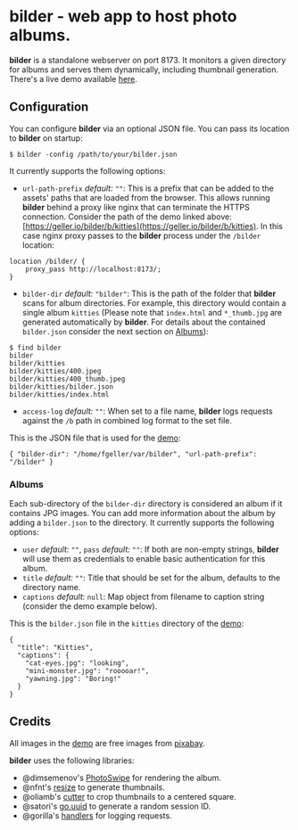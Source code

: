 # bilder - web app to host photo albums.

**bilder** is a standalone webserver on port 8173. It monitors a given directory for albums and serves them dynamically, including thumbnail generation. There's a live demo available [here](https://geller.io/bilder/b/kitties).

## Configuration

You can configure **bilder** via an optional JSON file. You can pass its location to **bilder** on startup:

```
$ bilder -config /path/to/your/bilder.json
```

It currently supports the following options:

 + `url-path-prefix` *default:* `""`: This is a prefix that can be added to the assets' paths that are loaded from the browser. This allows running **bilder** behind a proxy like nginx that can terminate the HTTPS connection. Consider the path of the demo linked above: [https://geller.io/bilder/b/kitties](https://geller.io/bilder/b/kitties). In this case nginx proxy passes to the **bilder** process under the `/bilder` location:
```
location /bilder/ {
    proxy_pass http://localhost:8173/;
}
```
 + `bilder-dir` *default:* `"bilder"`: This is the path of the folder that **bilder** scans for album directories. For example, this directory would contain a single album `kitties` (Please note that `index.html` and `*_thumb.jpg` are generated automatically by **bilder**. For details about the contained `bilder.json` consider the next section on [Albums](https://github.com/fgeller/bilder#albums)):
```
$ find bilder
bilder
bilder/kitties
bilder/kitties/400.jpeg
bilder/kitties/400_thumb.jpeg
bilder/kitties/bilder.json
bilder/kitties/index.html
```
 + `access-log` *default:* `""`: When set to a file name, **bilder** logs requests against the `/b` path in combined log format to the set file.

This is the JSON file that is used for the [demo](https://geller.io/bilder/b/kitties):
```
{ "bilder-dir": "/home/fgeller/var/bilder", "url-path-prefix": "/bilder" }
```

### Albums

Each sub-directory of the `bilder-dir` directory is considered an album if it contains JPG images. You can add more information about the album by adding a `bilder.json` to the directory. It currently supports the following options:

 + `user` *default:* `""`, `pass` *default:* `""`: If both are non-empty strings, **bilder** will use them as credentials to enable basic authentication for this album.
 + `title` *default:* `""`: Title that should be set for the album, defaults to the directory name.
 + `captions` *default:* `null`: Map object from filename to caption string (consider the demo example below).
 
This is the `bilder.json` file in the `kitties` directory of the [demo](https://geller.io/bilder/b/kitties):
```
{
  "title": "Kitties",
  "captions": {
    "cat-eyes.jpg": "looking",
    "mini-monster.jpg": "rooooar!",
    "yawning.jpg": "Boring!"
  }
}
```

## Credits

All images in the [demo](https://geller.io/bilder/b/kitties) are free images from [pixabay](https://pixabay.com/).

**bilder** uses the following libraries:

 + @dimsemenov's [PhotoSwipe](https://github.com/dimsemenov/PhotoSwipe) for rendering the album.
 + @nfnt's [resize](https://github.com/nfnt/resize) to generate thumbnails.
 + @oliamb's [cutter](https://github.com/oliamb/cutter) to crop thumbnails to a centered square.
 + @satori's [go.uuid](https://github.com/satori/go.uuid) to generate a random session ID.
 + @gorilla's [handlers](https://github.com/gorilla/handlers) for logging requests.
